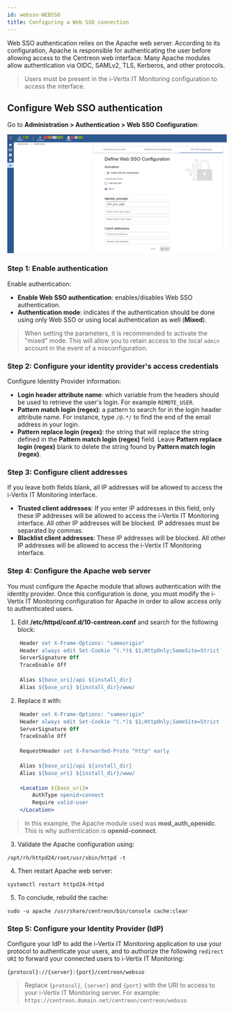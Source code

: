 ```yaml
---
id: websso-WEBSSO
title: Configuring a Web SSO connection
---
```


Web SSO authentication relies on the Apache web server. According to its configuration, Apache is
responsible for authenticating the user before allowing access to the Centreon web interface.
Many Apache modules allow authentication via OIDC, SAMLv2, TLS, Kerberos, and other protocols.

> Users must be present in the i-Vertix IT Monitoring configuration to access the interface.

## Configure Web SSO authentication

Go to **Administration > Authentication > Web SSO Configuration**:

![image](../../assets/administration/websso/web-sso-configuration.png)

### Step 1: Enable authentication

Enable authentication:

- **Enable Web SSO authentication**: enables/disables Web SSO authentication.
- **Authentication mode**: indicates if the authentication should be done using only Web SSO or using local
  authentication as well (**Mixed**).

> When setting the parameters, it is recommended to activate the "mixed" mode. This will allow you to retain access to
> the local `admin` account in the event of a misconfiguration.

### Step 2: Configure your identity provider's access credentials

Configure Identity Provider information:

- **Login header attribute name**: which variable from the headers should be used to retrieve the user's login.
  For example `REMOTE_USER`.
- **Pattern match login (regex)**: a pattern to search for in the login header attribute name.
  For instance, type `/@.*/` to find the end of the email address in your login.
- **Pattern replace login (regex)**: the string that will replace the string defined in the **Pattern match login (regex)** field.
  Leave **Pattern replace login (regex)** blank to delete the string found by **Pattern match login (regex)**.

### Step 3: Configure client addresses

If you leave both fields blank, all IP addresses will be allowed to access the i-Vertix IT Monitoring interface.

- **Trusted client addresses**: If you enter IP addresses in this field, only these IP addresses will be allowed to access the i-Vertix IT Monitoring interface. All other IP addresses will be blocked. IP addresses must be separated by commas.
- **Blacklist client addresses**: These IP addresses will be blocked. All other IP addresses will be allowed to access the i-Vertix IT Monitoring interface.

### Step 4: Configure the Apache web server

You must configure the Apache module that allows authentication with the identity provider.
Once this configuration is done, you must modify the i-Vertix IT Monitoring configuration for Apache in order to allow access only
to authenticated users.

1. Edit **/etc/httpd/conf.d/10-centreon.conf** and search for the following block:

  ```apache
      Header set X-Frame-Options: "sameorigin"
      Header always edit Set-Cookie ^(.*)$ $1;HttpOnly;SameSite=Strict
      ServerSignature Off
      TraceEnable Off

      Alias ${base_uri}/api ${install_dir}
      Alias ${base_uri} ${install_dir}/www/
  ```

2. Replace it with:

  ```apache
      Header set X-Frame-Options: "sameorigin"
      Header always edit Set-Cookie ^(.*)$ $1;HttpOnly;SameSite=Strict
      ServerSignature Off
      TraceEnable Off

      RequestHeader set X-Forwarded-Proto "http" early

      Alias ${base_uri}/api ${install_dir}
      Alias ${base_uri} ${install_dir}/www/

      <Location ${base_uri}>
          AuthType openid-connect
          Require valid-user
      </Location>
  ```

  > In this example, the Apache module used was **mod_auth_openidc**. This is why authentication is **openid-connect**.

3. Validate the Apache configuration using:

  ```shell
  /opt/rh/httpd24/root/usr/sbin/httpd -t
  ```

4. Then restart Apache web server:

  ```shell
  systemctl restart httpd24-httpd
  ```

5. To conclude, rebuild the cache:

  ```shell
  sudo -u apache /usr/share/centreon/bin/console cache:clear
  ```

### Step 5: Configure your Identity Provider (IdP)

Configure your IdP to add the i-Vertix IT Monitoring application to use your protocol to authenticate your users,
and to authorize the following `redirect URI` to forward your connected users to i-Vertix IT Monitoring:

```shell
{protocol}://{server}:{port}/centreon/websso
```

> Replace `{protocol}`, `{server}` and `{port}` with the URI to access to your i-Vertix IT Monitoring server.
> For example: `https://centreon.domain.net/centreon/centreon/websso`
